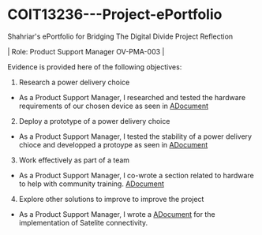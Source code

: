 # COIT13236---Project-ePortfolio
Shahriar's ePortfolio for Bridging The Digital Divide Project Reflection


| Role: Product Support Manager OV-PMA-003 |

Evidence is provided here of the following objectives:
1. Research a power delivery choice
- As a Product Support Manager, I researched and tested the hardware requirements of our chosen device as seen in [ADocument](.docx)
2. Deploy a prototype of a power delivery choice
- As a Product Support Manager, I tested the stability of a power delivery chioce and developped a protoype as seen in [ADocument](.docx)
3. Work effectively as part of a team
- As a Product Support Manager, I co-wrote a section related to hardware to help with community training. [ADocument](.docx)
4. Explore other solutions to improve to improve the project
- As a Product Support Manager, I wrote a [ADocument](.docx) for the implementation of Satelite connectivity.
